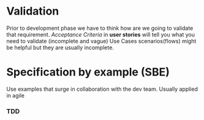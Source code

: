 # Validation
Prior to development phase we have to think how are we going to validate that requirement.
*Acceptance Criteria* in **user stories** will tell you what you need to validate (incomplete and vague)
Use Cases scenarios(flows) might be helpful but they are usually incomplete.

# Specification by example (SBE)
Use examples that surge in collaboration with the dev team. Usually applied in agile

### TDD
